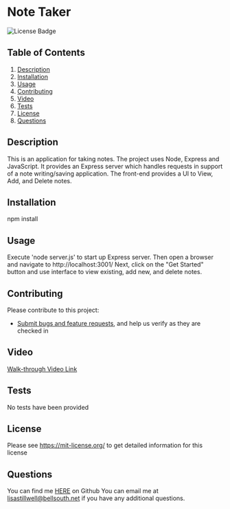 # Note Taker
![License Badge](https://shields.io/badge/license-MIT-green)

## Table of Contents
1. [Description](#description)
2. [Installation](#installation)
3. [Usage](#usage)
4. [Contributing](#contributing)
5. [Video](#video)
5. [Tests](#tests)
6. [License](#license)
7. [Questions](#questions)

## Description
This is an application for taking notes. The project uses Node, Express and JavaScript. It provides an Express server which handles requests in support of a note writing/saving application. The front-end provides a UI to View, Add, and Delete notes.

## Installation
npm install

## Usage
Execute 'node server.js' to start up Express server. Then open a browser and navigate to http://localhost:3001/
Next, click on the "Get Started" button and use interface to view existing, add new, and delete notes.
## Contributing
Please contribute to this project:
* [Submit bugs and feature requests](https://github.com/lstillwe/note-taker/issues), and help us verify as they are checked in

## Video
[Walk-through Video Link](https://drive.google.com/file/d/1FN4k_en-bjWn6yZbFF6r5kdhqo8wg8HU/view?usp=sharing)

## Tests
No tests have been provided
## License
Please see https://mit-license.org/ to get detailed information for this license

## Questions
You can find me [HERE](https://github.com/lstillwe) on Github
You can email me at lisastillwell@bellsouth.net if you have any additional questions.
